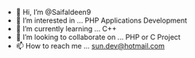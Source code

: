 - 👋 Hi, I’m @Saifaldeen9
- 👀 I’m interested in ... PHP Applications Development 
- 🌱 I’m currently learning ... C++
- 💞️ I’m looking to collaborate on ... PHP or C Project
- 📫 How to reach me ... sun.dev@hotmail.com

<!---
Saifaldeen9/Saifaldeen9 is a ✨ special ✨ repository because its `README.md` (this file) appears on your GitHub profile.
You can click the Preview link to take a look at your changes.
--->
